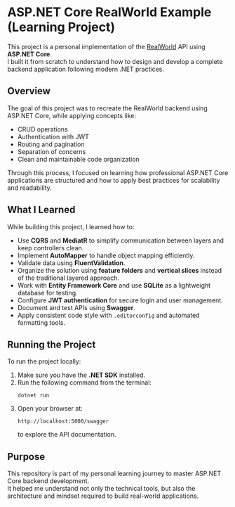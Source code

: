 # ASP.NET Core RealWorld Example (Learning Project)

This project is a personal implementation of the [RealWorld](https://github.com/gothinkster/realworld) API using **ASP.NET Core**.  
I built it from scratch to understand how to design and develop a complete backend application following modern .NET practices.

## Overview

The goal of this project was to recreate the RealWorld backend using ASP.NET Core, while applying concepts like:
- CRUD operations  
- Authentication with JWT  
- Routing and pagination  
- Separation of concerns  
- Clean and maintainable code organization

Through this process, I focused on learning how professional ASP.NET Core applications are structured and how to apply best practices for scalability and readability.

## What I Learned

While building this project, I learned how to:
- Use **CQRS** and **MediatR** to simplify communication between layers and keep controllers clean.  
- Implement **AutoMapper** to handle object mapping efficiently.  
- Validate data using **FluentValidation**.  
- Organize the solution using **feature folders** and **vertical slices** instead of the traditional layered approach.  
- Work with **Entity Framework Core** and use **SQLite** as a lightweight database for testing.  
- Configure **JWT authentication** for secure login and user management.  
- Document and test APIs using **Swagger**.  
- Apply consistent code style with `.editorconfig` and automated formatting tools.

## Running the Project

To run the project locally:
1. Make sure you have the **.NET SDK** installed.  
2. Run the following command from the terminal:  
   ```
   dotnet run
   ```
3. Open your browser at:  
   ```
   http://localhost:5000/swagger
   ```
   to explore the API documentation.

## Purpose

This repository is part of my personal learning journey to master ASP.NET Core backend development.  
It helped me understand not only the technical tools, but also the architecture and mindset required to build real-world applications.

